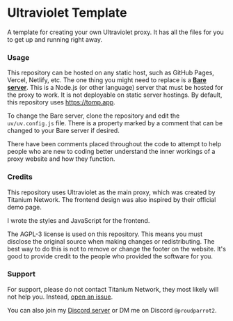 # Ultraviolet Template
A template for creating your own Ultraviolet proxy. It has all the files for you to get up and running right away.

### Usage
This repository can be hosted on any static host, such as GitHub Pages, Vercel, Netlify, etc. The one thing you might need to replace is a [**Bare server**](https://github.com/tomphttp/bare-server-node). This is a Node.js (or other language) server that must be hosted for the proxy to work. It is not deployable on static server hostings. By default, this repository uses https://tomp.app.

To change the Bare server, clone the repository and edit the `uv/uv.config.js` file. There is a property marked by a comment that can be changed to your Bare server if desired.

There have been comments placed throughout the code to attempt to help people who are new to coding better understand the inner workings of a proxy website and how they function.

### Credits
This repository uses Ultraviolet as the main proxy, which was created by Titanium Network. The frontend design was also inspired by their official demo page.

I wrote the styles and JavaScript for the frontend.

The AGPL-3 license is used on this repository. This means you must disclose the original source when making changes or redistributing. The best way to do this is not to remove or change the footer on the website. It's good to provide credit to the people who provided the software for you.

### Support
For support, please do not contact Titanium Network, they most likely will not help you. Instead, [open an issue](https://github.com/proudparrot2/ultraviolet/issues/new).

You can also join my [Discord server](https://discord.gg/desmos) or DM me on Discord `@proudparrot2`.

